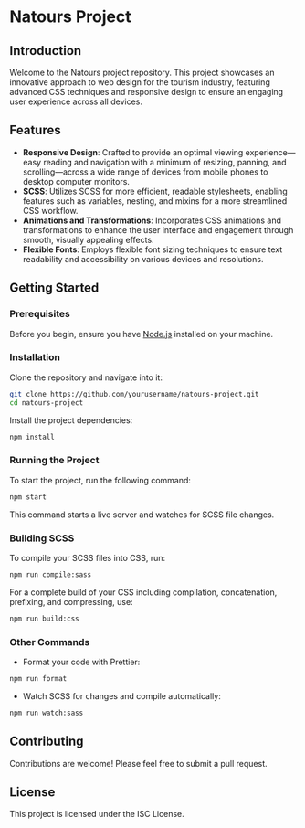 
# Natours Project

## Introduction

Welcome to the Natours project repository. This project showcases an innovative approach to web design for the tourism industry, featuring advanced CSS techniques and responsive design to ensure an engaging user experience across all devices.

## Features

- **Responsive Design**: Crafted to provide an optimal viewing experience—easy reading and navigation with a minimum of resizing, panning, and scrolling—across a wide range of devices from mobile phones to desktop computer monitors.
- **SCSS**: Utilizes SCSS for more efficient, readable stylesheets, enabling features such as variables, nesting, and mixins for a more streamlined CSS workflow.
- **Animations and Transformations**: Incorporates CSS animations and transformations to enhance the user interface and engagement through smooth, visually appealing effects.
- **Flexible Fonts**: Employs flexible font sizing techniques to ensure text readability and accessibility on various devices and resolutions.

## Getting Started

### Prerequisites

Before you begin, ensure you have [Node.js](https://nodejs.org/) installed on your machine.

### Installation

Clone the repository and navigate into it:

```sh
git clone https://github.com/yourusername/natours-project.git
cd natours-project
```

Install the project dependencies:

```sh
npm install
```

### Running the Project

To start the project, run the following command:

```sh
npm start
```

This command starts a live server and watches for SCSS file changes.

### Building SCSS

To compile your SCSS files into CSS, run:

```sh
npm run compile:sass
```

For a complete build of your CSS including compilation, concatenation, prefixing, and compressing, use:

```sh
npm run build:css
```

### Other Commands

- Format your code with Prettier:

```sh
npm run format
```

- Watch SCSS for changes and compile automatically:

```sh
npm run watch:sass
```

## Contributing

Contributions are welcome! Please feel free to submit a pull request.

## License

This project is licensed under the ISC License.
